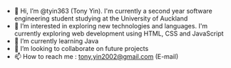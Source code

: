 - 👋 Hi, I’m @tyin363 (Tony Yin). I'm currently a second year software engineering student studying at the University of Auckland
- 👀 I’m interested in exploring new technologies and languages. I'm currently exploring web development using HTML, CSS and JavaScript
- 🌱 I’m currently learning Java
- 💞️ I’m looking to collaborate on future projects
- 📫 How to reach me : tony.yin2002@gmail.com (E-mail)

<!---
tyin363/tyin363 is a ✨ special ✨ repository because its `README.md` (this file) appears on your GitHub profile.
You can click the Preview link to take a look at your changes.
--->
